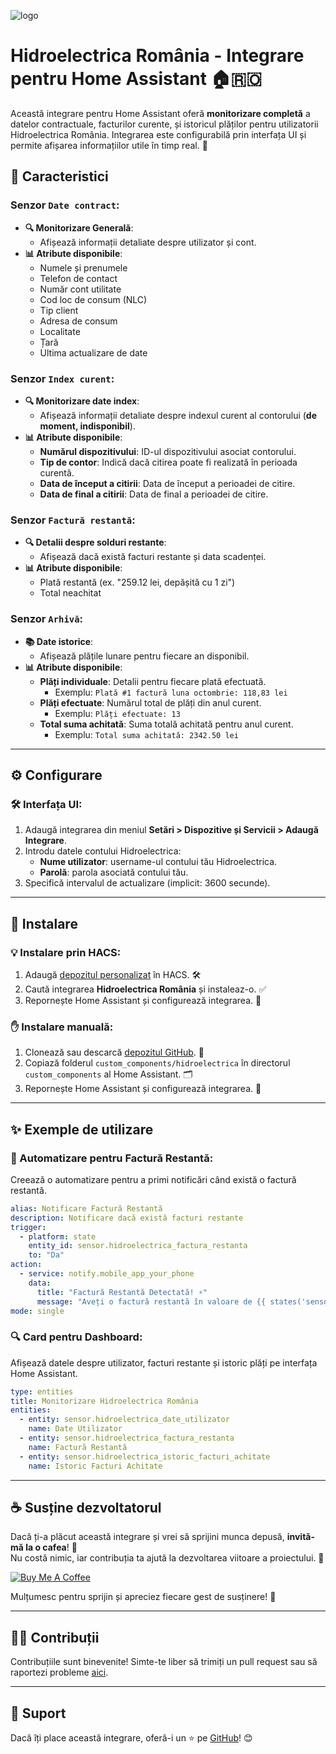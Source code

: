 ![logo](https://github.com/user-attachments/assets/fef5f68d-5137-4fab-90c5-da8dc28abbae)

# Hidroelectrica România - Integrare pentru Home Assistant 🏠🇷🇴

Această integrare pentru Home Assistant oferă **monitorizare completă** a datelor contractuale, facturilor curente, și istoricul plăților pentru utilizatorii Hidroelectrica România. Integrarea este configurabilă prin interfața UI și permite afișarea informațiilor utile în timp real. 🚀

## 🌟 Caracteristici

### Senzor `Date contract`:
  - **🔍 Monitorizare Generală**:
      - Afișează informații detaliate despre utilizator și cont.
  - **📊 Atribute disponibile**:
      - Numele și prenumele
      - Telefon de contact
      - Număr cont utilitate
      - Cod loc de consum (NLC)
      - Tip client
      - Adresa de consum
      - Localitate
      - Țară
      - Ultima actualizare de date

### Senzor `Index curent`:
  - **🔍 Monitorizare date index**:
      - Afișează informații detaliate despre indexul curent al contorului (**de moment, indisponibil**).
  - **📊 Atribute disponibile**:
      - **Numărul dispozitivului**: ID-ul dispozitivului asociat contorului.
      - **Tip de contor**: Indică dacă citirea poate fi realizată în perioada curentă.
      - **Data de început a citirii**: Data de început a perioadei de citire.
      - **Data de final a citirii**: Data de final a perioadei de citire.



### Senzor `Factură restantă`:
  - **🔍 Detalii despre solduri restante**:
      - Afișează dacă există facturi restante și data scadenței.
  - **📊 Atribute disponibile**:
      - Plată restantă (ex. "259.12 lei, depășită cu 1 zi")
      - Total neachitat

### Senzor `Arhivă`:
  - **📚 Date istorice**:
    - Afișează plățile lunare pentru fiecare an disponibil.
  - **📊 Atribute disponibile**:
    - **Plăți individuale**: Detalii pentru fiecare plată efectuată.
      - Exemplu: `Plată #1 factură luna octombrie: 118,83 lei`
    - **Plăți efectuate**: Numărul total de plăți din anul curent.
      - Exemplu: `Plăți efectuate: 13`
    - **Total suma achitată**: Suma totală achitată pentru anul curent.
      - Exemplu: `Total suma achitată: 2342.50 lei`

---

## ⚙️ Configurare

### 🛠️ Interfața UI:
1. Adaugă integrarea din meniul **Setări > Dispozitive și Servicii > Adaugă Integrare**.
2. Introdu datele contului Hidroelectrica:
   - **Nume utilizator**: username-ul contului tău Hidroelectrica.
   - **Parolă**: parola asociată contului tău.
3. Specifică intervalul de actualizare (implicit: 3600 secunde).

---

## 🚀 Instalare

### 💡 Instalare prin HACS:
1. Adaugă [depozitul personalizat](https://github.com/cnecrea/hidroelectrica) în HACS. 🛠️
2. Caută integrarea **Hidroelectrica România** și instaleaz-o. ✅
3. Repornește Home Assistant și configurează integrarea. 🔄

### ✋ Instalare manuală:
1. Clonează sau descarcă [depozitul GitHub](https://github.com/cnecrea/hidroelectrica). 📂
2. Copiază folderul `custom_components/hidroelectrica` în directorul `custom_components` al Home Assistant. 🗂️
3. Repornește Home Assistant și configurează integrarea. 🔧

---

## ✨ Exemple de utilizare

### 🔔 Automatizare pentru Factură Restantă:
Creează o automatizare pentru a primi notificări când există o factură restantă.

```yaml
alias: Notificare Factură Restantă
description: Notificare dacă există facturi restante
trigger:
  - platform: state
    entity_id: sensor.hidroelectrica_factura_restanta
    to: "Da"
action:
  - service: notify.mobile_app_your_phone
    data:
      title: "Factură Restantă Detectată! ⚡"
      message: "Aveți o factură restantă în valoare de {{ states('sensor.factura_restanta') }}."
mode: single
```

### 🔍 Card pentru Dashboard:
Afișează datele despre utilizator, facturi restante și istoric plăți pe interfața Home Assistant.

```yaml
type: entities
title: Monitorizare Hidroelectrica România
entities:
  - entity: sensor.hidroelectrica_date_utilizator
    name: Date Utilizator
  - entity: sensor.hidroelectrica_factura_restanta
    name: Factură Restantă
  - entity: sensor.hidroelectrica_istoric_facturi_achitate
    name: Istoric Facturi Achitate
```

---

## ☕ Susține dezvoltatorul

Dacă ți-a plăcut această integrare și vrei să sprijini munca depusă, **invită-mă la o cafea**! 🫶  
Nu costă nimic, iar contribuția ta ajută la dezvoltarea viitoare a proiectului. 🙌  

[![Buy Me A Coffee](https://img.shields.io/badge/Buy%20Me%20A%20Coffee-Susține%20dezvoltatorul-orange?style=for-the-badge&logo=buy-me-a-coffee)](https://buymeacoffee.com/cnecrea)

Mulțumesc pentru sprijin și apreciez fiecare gest de susținere! 🤗

--- 

## 🧑‍💻 Contribuții

Contribuțiile sunt binevenite! Simte-te liber să trimiți un pull request sau să raportezi probleme [aici](https://github.com/cnecrea/hidroelectrica/issues).

---

## 🌟 Suport
Dacă îți place această integrare, oferă-i un ⭐ pe [GitHub](https://github.com/cnecrea/hidroelectrica/)! 😊
